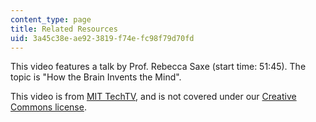 ```yaml
---
content_type: page
title: Related Resources
uid: 3a45c38e-ae92-3819-f74e-fc98f79d70fd
---
```


This video features a talk by Prof. Rebecca Saxe (start time: 51:45). The topic is "How the Brain Invents the Mind".

This video is from [MIT TechTV](http://techtv.mit.edu/), and is not covered under our [Creative Commons license](/terms/#cc).